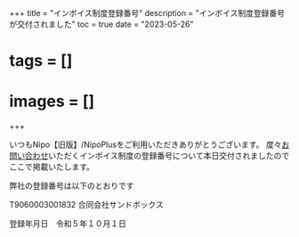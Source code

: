 +++
title = "インボイス制度登録番号"
description = "インボイス制度登録番号が交付されました"
toc = true
date = "2023-05-26"
# tags = []
# images = []
+++

いつもNipo【旧版】/NipoPlusをご利用いただきありがとうございます。
度々<a href="/others/inquery/">お問い合わせ</a>いただくインボイス制度の登録番号について本日交付されましたのでここで掲載いたします。

弊社の登録番号は以下のとおりです

T9060003001832
合同会社サンドボックス

登録年月日　令和５年１０月１日
